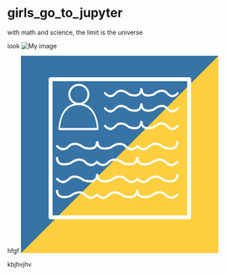 # girls_go_to_jupyter
with math and science, the limit is the universe

look ![My image](username.github.com/repository/img/image.jpg)

hfgf ![ezcv logo](https://raw.githubusercontent.com/Descent098/ezcv/master/.github/logo.png)

kbjhvjhv

